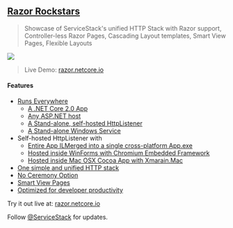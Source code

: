 ## [Razor Rockstars](https://github.com/NetCoreApps/RazorRockstars)

> Showcase of ServiceStack's unified HTTP Stack with Razor support, Controller-less Razor Pages, Cascading Layout templates, Smart View Pages, Flexible Layouts

[![](https://raw.githubusercontent.com/ServiceStack/Assets/master/img/livedemos/razor.png)](http://razor.netcore.io)

> Live Demo: [razor.netcore.io](http://razor.netcore.io)

#### Features

 - [Runs Everywhere](http://razor.netcore.io/#runs-everywhere)
   - [A .NET Core 2.0 App](https://github.com/NetCoreApps/RazorRockstars/tree/master/src/RazorRockstars.WebHost)
   - [Any ASP.NET host](https://github.com/ServiceStackApps/RazorRockstars/tree/master/src/RazorRockstars.WebHost)   
   - [A Stand-alone, self-hosted HttpListener](https://github.com/ServiceStackApps/RazorRockstars/tree/master/src/RazorRockstars.SelfHost)
   - [A Stand-alone Windows Service](https://github.com/ServiceStackApps/RazorRockstars/tree/master/src/RazorRockstars.WinService)
 - Self-hosted HttpListener with
   - [Entire App ILMerged into a single cross-platform App.exe](https://github.com/ServiceStack/ServiceStack.Gap#self-hosting-console-app)
   - [Hosted inside WinForms with Chromium Embedded Framework](https://github.com/ServiceStack/ServiceStack.Gap#winforms-with-chromium-embedded-framework)
   - [Hosted inside Mac OSX Cocoa App with Xmarain.Mac](https://github.com/ServiceStack/ServiceStack.Gap#mac-osx-cocoa-app-with-xmarainmac)
 - [One simple and unified HTTP stack](http://razor.netcore.io/#unified-stack)
 - [No Ceremony Option](http://razor.netcore.io/#no-ceremony)
 - [Smart View Pages](http://razor.netcore.io/#smart-views)
 - [Optimized for developer productivity](http://razor.netcore.io/#optimized-for-dev)


Try it out live at: [razor.netcore.io](http://razor.netcore.io)

Follow [@ServiceStack](http://twitter.com) for updates.
